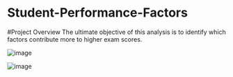 # Student-Performance-Factors

#Project Overview
The ultimate objective of this analysis is to identify which factors contribute more to higher exam scores.

![image](https://github.com/user-attachments/assets/d58dd438-2c31-4be6-ac44-ffe951c67b4e)

![image](https://github.com/user-attachments/assets/26431f69-7ee1-4f81-b903-8920c23dc3eb)
